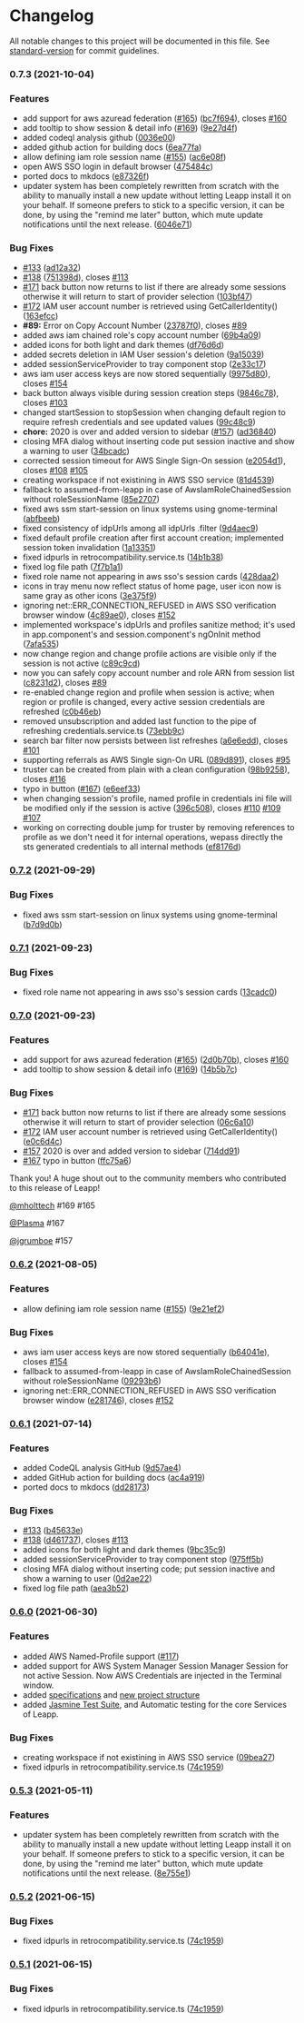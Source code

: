 # Changelog

All notable changes to this project will be documented in this file. See [standard-version](https://github.com/conventional-changelog/standard-version) for commit guidelines.

### 0.7.3 (2021-10-04)


### Features

* add support for aws azuread federation ([#165](https://github.com/Noovolari/leapp/issues/165)) ([bc7f694](https://github.com/Noovolari/leapp/commit/bc7f6946c9fc607689086d13dcf5a7f0606556cc)), closes [#160](https://github.com/Noovolari/leapp/issues/160)
* add tooltip to show session & detail info ([#169](https://github.com/Noovolari/leapp/issues/169)) ([9e27d4f](https://github.com/Noovolari/leapp/commit/9e27d4fce738442c4b4b4af3a46b426993987655))
* added codeql analysis github ([0036e00](https://github.com/Noovolari/leapp/commit/0036e00d6548725e0f1f0ba1fcf8bdc1abbeb56b))
* added github action for building docs ([6ea77fa](https://github.com/Noovolari/leapp/commit/6ea77fa93fbe69fc1c923f7cff1d7bebe0f9d229))
* allow defining iam role session name ([#155](https://github.com/Noovolari/leapp/issues/155)) ([ac6e08f](https://github.com/Noovolari/leapp/commit/ac6e08f71252eaa9313045771f51fab057ac49b8))
* open AWS SSO login in default browser ([475484c](https://github.com/Noovolari/leapp/commit/475484c0547650d08abf63f800a9502b22718e61))
* ported docs to mkdocs ([e87326f](https://github.com/Noovolari/leapp/commit/e87326f2147c890786af242b3b0621dcb12e022c))
* updater system has been completely rewritten from scratch with the ability to manually install a new update without letting Leapp install it on your behalf. If someone prefers to stick to a specific version, it can be done, by using the "remind me later" button, which mute update notifications until the next release. ([6046e71](https://github.com/Noovolari/leapp/commit/6046e71eca3b07225aa0ad190b47c7a461f6c937))


### Bug Fixes

* [#133](https://github.com/Noovolari/leapp/issues/133) ([ad12a32](https://github.com/Noovolari/leapp/commit/ad12a3240a60baf473d6feec0578180c7c12844d))
* [#138](https://github.com/Noovolari/leapp/issues/138) ([751398d](https://github.com/Noovolari/leapp/commit/751398d322ff69944041c7c0e3584f9b4c776f23)), closes [#113](https://github.com/Noovolari/leapp/issues/113)
* [#171](https://github.com/Noovolari/leapp/issues/171) back button now returns to list if there are already some sessions otherwise it will return to start of provider selection ([103bf47](https://github.com/Noovolari/leapp/commit/103bf476ec85306e3ca399938952a88a83e903de))
* [#172](https://github.com/Noovolari/leapp/issues/172) IAM user account number is retrieved using GetCallerIdentity() ([163efcc](https://github.com/Noovolari/leapp/commit/163efccf2bf5abd8a820d452a960f5915e17c55a))
* **#89:** Error on Copy Account Number ([23787f0](https://github.com/Noovolari/leapp/commit/23787f047e3e0bebb8eb4a03f1092a74b261d96b)), closes [#89](https://github.com/Noovolari/leapp/issues/89)
* added aws iam chained role's copy account number ([69b4a09](https://github.com/Noovolari/leapp/commit/69b4a096dec34fea25ff69f525a9673877a8d4bd))
* added icons for both light and dark themes ([df76d6d](https://github.com/Noovolari/leapp/commit/df76d6dec47b87b68bc5dc5671b2a0ef36539e2c))
* added secrets deletion in IAM User session's deletion ([9a15039](https://github.com/Noovolari/leapp/commit/9a150390b3ec3ebbe0d76fd0af67aac7f352a70d))
* added sessionServiceProvider to tray component stop ([2e33c17](https://github.com/Noovolari/leapp/commit/2e33c1751a2e0aa8377c42825aaa9cdfcfec8bda))
* aws iam user access keys are now stored sequentially ([9975d80](https://github.com/Noovolari/leapp/commit/9975d80929f026ed821ef8ebb466344b5b5dfd7b)), closes [#154](https://github.com/Noovolari/leapp/issues/154)
* back button always visible during session creation steps ([9846c78](https://github.com/Noovolari/leapp/commit/9846c78f4b6fc0636a93a7a1cf06adbc80d337f5)), closes [#103](https://github.com/Noovolari/leapp/issues/103)
* changed startSession to stopSession when changing default region to require refresh credentials and see updated values ([99c48c9](https://github.com/Noovolari/leapp/commit/99c48c97ed06ba55e23810ce44bf12864534feb2))
* **chore:** 2020 is over and added version to sidebar ([#157](https://github.com/Noovolari/leapp/issues/157)) ([ad36840](https://github.com/Noovolari/leapp/commit/ad36840bb360095158468992ef238225d6fa4d30))
* closing MFA dialog without inserting code put session inactive and show a warning to user ([34bcadc](https://github.com/Noovolari/leapp/commit/34bcadcf0f76d5a7eb736685e9798d066f174d4e))
* corrected session timeout for AWS Single Sign-On session ([e2054d1](https://github.com/Noovolari/leapp/commit/e2054d115338fdf3d096ad71cbb0effb442ca8ed)), closes [#108](https://github.com/Noovolari/leapp/issues/108) [#105](https://github.com/Noovolari/leapp/issues/105)
* creating workspace if not existining in AWS SSO service ([81d4539](https://github.com/Noovolari/leapp/commit/81d4539265d21613deba563257d43ebcdba846db))
* fallback to assumed-from-leapp in case of AwsIamRoleChainedSession without roleSessionName ([85e2707](https://github.com/Noovolari/leapp/commit/85e2707433cb87567113d7f8c7c0971d33de8582))
* fixed aws ssm start-session on linux systems using gnome-terminal ([abfbeeb](https://github.com/Noovolari/leapp/commit/abfbeebfedee70dde311df8d10f2136e0a9355a6))
* fixed consistency of idpUrls among all idpUrls .filter ([9d4aec9](https://github.com/Noovolari/leapp/commit/9d4aec964fd2cfd01d3df5bfced3186312f9aa3b))
* fixed default profile creation after first account creation; implemented session token invalidation ([1a13351](https://github.com/Noovolari/leapp/commit/1a1335173f1c36c7c297b81250b52736e16a082f))
* fixed idpurls in retrocompatibility.service.ts ([14b1b38](https://github.com/Noovolari/leapp/commit/14b1b381e27af85d134f2bee1e432a5f37c1a1fc))
* fixed log file path ([7f7b1a1](https://github.com/Noovolari/leapp/commit/7f7b1a18e44fd81f873455e27787be2ae7d758e2))
* fixed role name not appearing in aws sso's session cards ([428daa2](https://github.com/Noovolari/leapp/commit/428daa2b499d0265f291b785105b7922a9501655))
* icons in tray menu now reflect status of home page, user icon now is same gray as other icons ([3e375f9](https://github.com/Noovolari/leapp/commit/3e375f9801a7ecf2220b31757ac90c638bae4ccc))
* ignoring net::ERR_CONNECTION_REFUSED in AWS SSO verification browser window ([4c89ae0](https://github.com/Noovolari/leapp/commit/4c89ae09f67463d00de61f442f06b67a2c059c65)), closes [#152](https://github.com/Noovolari/leapp/issues/152)
* implemented workspace's idpUrls and profiles sanitize method; it's used in app.component's and session.component's ngOnInit method ([7afa535](https://github.com/Noovolari/leapp/commit/7afa53577793899d996b181fb5d4ab7e9fc071e9))
* now change region and change profile actions are visible only if the session is not active ([c89c9cd](https://github.com/Noovolari/leapp/commit/c89c9cd715026d3113c331f8eaa0ea010fa7660b))
* now you can safely copy account number and role ARN from session list ([c8231d2](https://github.com/Noovolari/leapp/commit/c8231d2fdaceb4c4238711297ee4302d51eb8641)), closes [#89](https://github.com/Noovolari/leapp/issues/89)
* re-enabled change region and profile when session is active; when region or profile is changed, every active session credentials are refreshed ([c0b46eb](https://github.com/Noovolari/leapp/commit/c0b46ebdbd2fc12ec0b7367b8eff5352806b1fef))
* removed unsubscription and added last function to the pipe of refreshing credentials.service.ts ([73ebb9c](https://github.com/Noovolari/leapp/commit/73ebb9c0fec39ef92bfaa0f1e701f5ec6dd253c7))
* search bar filter now persists between list refreshes ([a6e6edd](https://github.com/Noovolari/leapp/commit/a6e6eddbf800ca172fc32d23ccffaa69d3566d1c)), closes [#101](https://github.com/Noovolari/leapp/issues/101)
* supporting referrals as AWS Single sign-On URL ([089d891](https://github.com/Noovolari/leapp/commit/089d891c844a6ad19e1df165a8b109fa4816418e)), closes [#95](https://github.com/Noovolari/leapp/issues/95)
* truster can be created from plain with a clean configuration ([98b9258](https://github.com/Noovolari/leapp/commit/98b925808604d36b295e285c48c8bfebc08ee3be)), closes [#116](https://github.com/Noovolari/leapp/issues/116)
* typo in button ([#167](https://github.com/Noovolari/leapp/issues/167)) ([e6eef33](https://github.com/Noovolari/leapp/commit/e6eef33006448789b133c50f869236b9fc7226fc))
* when changing session's profile, named profile in credentials ini file will be modified only if the session is active ([396c508](https://github.com/Noovolari/leapp/commit/396c508b749428416b9a35fc290bdbfaa7463a9a)), closes [#110](https://github.com/Noovolari/leapp/issues/110) [#109](https://github.com/Noovolari/leapp/issues/109) [#107](https://github.com/Noovolari/leapp/issues/107)
* working on correcting double jump for truster by removing references to profile as we don't need it for internal operations, wepass directly the sts generated credentials to all internal methods ([ef8176d](https://github.com/Noovolari/leapp/commit/ef8176d1b34423310363e585b0fa929489e42d90))

### [0.7.2](https://github.com/Noovolari/leapp/compare/v0.7.1...v0.7.2) (2021-09-29)


### Bug Fixes

* fixed aws ssm start-session on linux systems using gnome-terminal ([b7d9d0b](https://github.com/Noovolari/leapp/commit/b7d9d0b388969538d8958e7f2ed560a6d75c2ce0))

### [0.7.1](https://github.com/Noovolari/leapp/compare/v0.7.0...v0.7.1) (2021-09-23)


### Bug Fixes

* fixed role name not appearing in aws sso's session cards ([13cadc0](https://github.com/Noovolari/leapp/commit/13cadc084b2b5e2de2b03f7039e79eedc11d320a))

### [0.7.0](https://github.com/Noovolari/leapp/compare/v0.6.2...v0.7.0) (2021-09-23)


### Features

* add support for aws azuread federation ([#165](https://github.com/Noovolari/leapp/issues/165)) ([2d0b70b](https://github.com/Noovolari/leapp/commit/2d0b70b5f935ad0b5abac72ee73cf6bcfdba0cef)), closes [#160](https://github.com/Noovolari/leapp/issues/160)
* add tooltip to show session & detail info ([#169](https://github.com/Noovolari/leapp/issues/169)) ([14b5b7c](https://github.com/Noovolari/leapp/commit/14b5b7c3d3cf418a3a81534de03f336771908381))


### Bug Fixes

* [#171](https://github.com/Noovolari/leapp/issues/171) back button now returns to list if there are already some sessions otherwise it will return to start of provider selection ([06c6a10](https://github.com/Noovolari/leapp/commit/06c6a106b7875b68eaa41ef227759a1fb856b7b5))
* [#172](https://github.com/Noovolari/leapp/issues/172) IAM user account number is retrieved using GetCallerIdentity() ([e0c6d4c](https://github.com/Noovolari/leapp/commit/e0c6d4c8736544f4e4be92e09fc92e0c73f93c56))
* [#157](https://github.com/Noovolari/leapp/issues/157) 2020 is over and added version to sidebar ([714dd91](https://github.com/Noovolari/leapp/commit/714dd91890a31a15b8352a5d5721ae8ec337ff84))
* [#167](https://github.com/Noovolari/leapp/issues/167) typo in button ([ffc75a6](https://github.com/Noovolari/leapp/commit/ffc75a6a3f8ce3a0a6b4d1e6723da815eac97fe7))

Thank you!
A huge shout out to the community members who contributed to this release of Leapp!

[@mholttech](https://github.com/mholttech) #169 #165

[@Plasma](https://github.com/Plasma) #167

[@jgrumboe](https://github.com/jgrumboe) #157

### [0.6.2](https://github.com/Noovolari/leapp/compare/v0.6.1...v0.6.2) (2021-08-05)


### Features

* allow defining iam role session name ([#155](https://github.com/Noovolari/leapp/issues/155)) ([9e21ef2](https://github.com/Noovolari/leapp/commit/9e21ef2749cca9b9dcbee05c95612487dd65c56a))


### Bug Fixes

* aws iam user access keys are now stored sequentially ([b64041e](https://github.com/Noovolari/leapp/commit/b64041ed29b906656ac88e153c9e8980ebc4e83c)), closes [#154](https://github.com/Noovolari/leapp/issues/154)
* fallback to assumed-from-leapp in case of AwsIamRoleChainedSession without roleSessionName ([09293b6](https://github.com/Noovolari/leapp/commit/09293b6fad13ef464571ed598d3ad71653b90fca))
* ignoring net::ERR_CONNECTION_REFUSED in AWS SSO verification browser window ([e281746](https://github.com/Noovolari/leapp/commit/e28174692ccf3f11ed250f1b23f0bdbeb2fe6d02)), closes [#152](https://github.com/Noovolari/leapp/issues/152)

### [0.6.1](https://github.com/Noovolari/leapp/compare/v0.6.0...v0.6.1) (2021-07-14)


### Features

* added CodeQL analysis GitHub ([9d57ae4](https://github.com/Noovolari/leapp/commit/9d57ae4ca7f489a1cd979ac01b72abb3a25534a5))
* added GitHub action for building docs ([ac4a919](https://github.com/Noovolari/leapp/commit/ac4a919fed54dcb43b02ff3f1307fa285407076a))
* ported docs to mkdocs ([dd28173](https://github.com/Noovolari/leapp/commit/dd28173f67b11d4cbb32f3f81e120a64db7c593f))


### Bug Fixes

* [#133](https://github.com/Noovolari/leapp/issues/133) ([b45633e](https://github.com/Noovolari/leapp/commit/b45633e073b7a333b58c3f103a0515eed443dd59))
* [#138](https://github.com/Noovolari/leapp/issues/138) ([d461737](https://github.com/Noovolari/leapp/commit/d46173796ad56619226160a18ec11ee0783eabb9)), closes [#113](https://github.com/Noovolari/leapp/issues/113)
* added icons for both light and dark themes ([9bc35c9](https://github.com/Noovolari/leapp/commit/9bc35c938a3d27ebdf219ca5dfbeb715322d87a8))
* added sessionServiceProvider to tray component stop ([975ff5b](https://github.com/Noovolari/leapp/commit/975ff5be7868952c4732c6e2d50de2b7ddd16d48))
* closing MFA dialog without inserting code; put session inactive and show a warning to user ([0d2ae22](https://github.com/Noovolari/leapp/commit/0d2ae22eb1edbdbbebd8896655b7d4660416609f))
* fixed log file path ([aea3b52](https://github.com/Noovolari/leapp/commit/aea3b526ea412014b07353dfd7d9a8905f63bba5))

### [0.6.0](https://github.com/Noovolari/leapp/compare/v0.5.3...v0.6.0) (2021-06-30)

### Features

* added AWS Named-Profile support ([#117](https://github.com/Noovolari/leapp/issues/117))
* added support for AWS System Manager Session Manager Session for not active Session. Now AWS Credentials are injected in the Terminal window.
* added [specifications](https://github.com/Noovolari/leapp/wiki/Specs) and [new project structure](https://github.com/Noovolari/leapp/wiki/project-structure)
* added [Jasmine Test Suite](https://jasmine.github.io/), and Automatic testing for the core Services of Leapp.

### Bug Fixes

* creating workspace if not existining in AWS SSO service ([09bea27](https://github.com/Noovolari/leapp/commit/09bea2762717d9446033e5e932fdb3090b50065c))
* fixed idpurls in retrocompatibility.service.ts ([74c1959](https://github.com/Noovolari/leapp/commit/74c19594c87103d00866ea2b54a72f3f01ca873c))

### [0.5.3](https://github.com/Noovolari/leapp/compare/v0.5.2...v0.5.3) (2021-05-11)


### Features

* updater system has been completely rewritten from scratch with the ability to manually install a new update without letting Leapp install it on your behalf. If someone prefers to stick to a specific version, it can be done, by using the "remind me later" button, which mute update notifications until the next release. ([8e755e1](https://github.com/Noovolari/leapp/commit/8e755e10a3e037370b733e1b2a90bd8c8e8c7e94))

### [0.5.2](https://github.com/Noovolari/leapp/compare/v0.5.7...v0.5.2) (2021-06-15)


### Bug Fixes

* fixed idpurls in retrocompatibility.service.ts ([74c1959](https://github.com/Noovolari/leapp/commit/74c19594c87103d00866ea2b54a72f3f01ca873c))

### [0.5.1](https://github.com/Noovolari/leapp/compare/v0.5.7...v0.5.1) (2021-06-15)


### Bug Fixes

* fixed idpurls in retrocompatibility.service.ts ([74c1959](https://github.com/Noovolari/leapp/commit/74c19594c87103d00866ea2b54a72f3f01ca873c))
